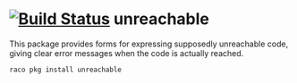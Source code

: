 [![Build Status](https://travis-ci.org/philnguyen/unreachable.svg?branch=master)](https://travis-ci.org/philnguyen/unreachable) unreachable
=========================================

This package provides forms for expressing supposedly unreachable code,
giving clear error messages when the code is actually reached.

```
raco pkg install unreachable
```
